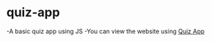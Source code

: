 # quiz-app
 -A basic quiz app using JS
 -You can view the website using [Quiz App](https://jashkarangiya.github.io/quiz-app/) 
 
 
